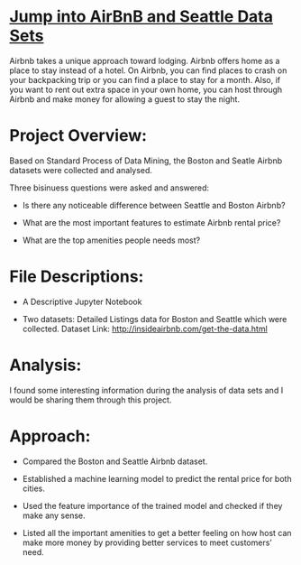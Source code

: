   
# [Jump into AirBnB and Seattle Data Sets](https://vicky-code-creator.github.io/Data-Science-Portfolio/)

Airbnb takes a unique approach toward lodging. Airbnb offers  home as a place to stay instead of a hotel. On Airbnb, 
you can find places to crash on your backpacking trip or you can find a place to stay for a month. Also, if you want 
to rent out extra space in your own home, you can host through Airbnb and make money for allowing a guest to stay the 
night.

# Project Overview:

Based on Standard Process of Data Mining, the Boston and Seatle Airbnb datasets were collected and analysed. 

Three bisinuess questions were asked and answered:

  * Is there any noticeable difference between Seattle and Boston Airbnb?

  * What are the most important features to estimate Airbnb rental price?

  * What are the top amenities people needs most?
  
# File Descriptions:
  
  * A Descriptive Jupyter Notebook
  
  * Two datasets: Detailed Listings data for Boston and Seattle which were collected. Dataset Link: http://insideairbnb.com/get-the-data.html

# Analysis:

I found some interesting information during the analysis of data sets and I would be sharing them through this project.

# Approach:

  * Compared the Boston and Seattle Airbnb dataset.
  
  * Established a machine learning model to predict the rental price for both cities.
  
  
  * Used the feature importance of the trained model and checked if they make any sense.
  
  * Listed all the important amenities to get a better feeling on how host can make more money by providing better services to meet customers’ need.
